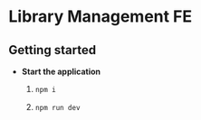 # Library Management FE

## Getting started

- **Start the application**

  1. ```bash
     npm i
     ```
  2. ```bash
     npm run dev
     ```

